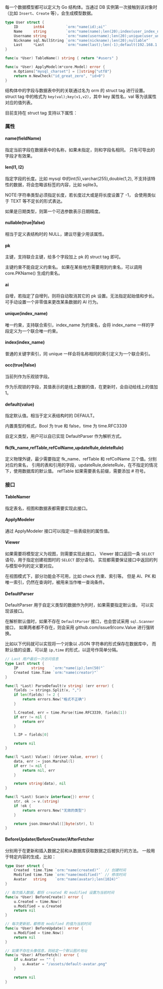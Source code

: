 每一个数据模型都可以定义为 Go 结构体。当通过 DB 实例第一次接触到该对象时
（比如 `Insert`、`Create` 等），会生成模型数据。

```go
type User struct {
    ID       int64          `orm:"name(id);ai"`
    Name     string         `orm:"name(name);len(20);index(user_index_name)"`
    Username string         `orm:"name(username);len(20);unique(user_unique_username)"`
    Nickname sql.NullString `orm:"name(nickname);len(20);nullable"`
    Last     *Last          `orm:"name(last);len(-1);default(192.168.1.1,2019-07-29T17:11:01)"`
}

func(u *User) TableName() string { return "#users" }

func(u *User) ApplyModel(m*core.Model) error {
    m.Options["mysql_charset"] = []string{"utf8"}
    return m.NewCheck("id_great_zero", "id>0")
}
```

结构体中的字段与数据表中列的关联通过名为 orm 的 struct tag 进行设置。
struct tag 中的格式为 `key(val);key(v1,v2)`，其中 key 属性名，val 等为该属性对应的值列表。

目前支持在 struct tag 支持以下属性：

### 属性

#### name(fieldName)

指定当前字段在数据表中的名称，如果未指定，则和字段名相同。
只有可导出的字段才有效果。

#### len(l1, l2)

指定字段的长度。比如 mysql 中的int(5),varchar(255),double(1,2),
不支持该特性的数据，将会忽略该标签的内容，比如 sqlite3。

NOTE:字符串类型必须指定长度，若长度过大或是将长度设置了 -1，
会使用类似于 TEXT 等不定长的形式表达。

如果是日期类型，则第一个可选参数表示日期精度。

#### nullable(true|false)

相当于定义表结构时的 NULL，建议尽量少用该属性。

#### pk

主键，支持联合主键，给多个字段加上 pk 的 struct tag 即可。

主键约束不能自定义约束名。
如果在某些地方需要用到约束名，可以调用 core.PKName() 生成约束名。

#### ai

自增，若指定了自增列，则将自动取消其它的 pk 设置。无法指定起始值和步长。
可手动设置一个非零值来更改某条数据的 AI 行为。

#### unique(index_name)

唯一约束，支持联合索引，index_name 为约束名，会将 index_name
一样的字段定义为一个联合唯一约束。

#### index(index_name)

普通的关键字索引，同 unique 一样会将名称相同的索引定义为一个联合索引。

#### occ(true|false)

当前列作为乐观锁字段。

作为乐观锁的字段，其值表示的是线上数据的值，在更新时，会自动给线上的值加 1。

#### default(value)

指定默认值。相当于定义表结构时的 DEFAULT。

内置类型的格式，Bool 为 true 和 false，time 为 time.RFC3339

自定义类型，用户可以自已实现 DefaultParser 作为解析方式。

#### fk(fk_name,refTable,refColName,updateRule,deleteRule)

定义物理外键，最少需要指定 fk_name、refTable 和 refColName 三个值。分别对应约束名，
引用的表和引用的字段，updateRule,deleteRule，在不指定的情况下，使用数据库的默认值。
refTable 如果需要表名前缀，需要添加 # 符号。

### 接口

#### TableNamer

指定表名，视图和数据表都需要实现此接口。

#### ApplyModeler

通过 ApplyModeler 接口可以指定一些表级别的属性值。

#### Viewer

如果需要将模型定义为视图，则需要实现此接口，
Viewer 接口返回一条 `SELECT` 语句，用于指定创建视图时的 `SELECT` 部分语句。
实现都需要保证接口中返回的列与模型中列的定义要对应。

在视图模式下，部分功能会不可用，比如 check 约束、索引等。
但是 AI、PK 和唯一索引，仍然在查询时，被用来当作唯一查询条件。

#### DefaultParser

DefaultParser 用于自定义类型的数据作为列时，如果需要指定默认值，
可以实现该接口。

在解析默认值时，如果不存在 `DefaultParser` 接口，也会尝试采用 `sql.Scanner` 接口，
如果两者都不存在，则会采用 github.com/issue9/conv.Value 进行强转换。

比如以下代码就可以实现将一个对象以 JSON 字符串的形式保存在数据库中，
而默认值的设置，可以是 `ip,time` 的形式，以逗号作简单分隔。

```go
// Last 用户最后一次访问信息
type Last struct {
    IP      string    `orm:"name(ip);len(50)"`
    Created time.Time `orm:"name(creator)"`
}

func(l *Last) ParseDefault(v string) (err error) {
    fields := strings.Split(v, ",")
    if len(fields) != 2 {
        return errors.New("格式不正确")
    }

    l.Created, err = time.Parse(time.RFC3339, fields[1])
    if err != nil {
        return err
    }

    l.IP = fields[0]

    return nil
}

func(l *Last) Value() (driver.Value, error) {
    data, err := json.Marshal(l)
    if err != nil {
        return nil, err
    }

    return string(data), nil
}

func(l *Last) Scan(v interface{}) error {
    str, ok := v.(string)
    if !ok {
        return errors.New("无效的类型")
    }

    return json.Unmarshal([]byte(str), l)
}
```

#### BeforeUpdater/BeforeCreater/AfterFetcher

分别用于在更新和插入数据之前和从数据库获取数据之后被执行的方法。
一般用于特定内容的生成，比如：

```go
type User struct {
    Created  time.Time `orm:"name(created)"`  // 创建时间
    Modified time.Time `orm:"name(modified)"` // 修改时间
    Avatar   string    `orm:"name(avatar);len(1024)"`
}

// 每次插入数据，都将 created 和 modified 设置为当前时间
func(u *User) BeforeCreate() error {
    u.Created = time.Now()
    u.Modified = u.Created
    return nil
}

// 每次更新前，都修改 modified 的值为当前时间
func(u *User) BeforeUpdate() error {
    u.Modified = time.Now()
    return nil
}

// 如果不存在头像信息，则给定一个默认图片地址
func(u *User) AfterFetch() error {
    if u.Avatar == "" {
        u.Avatar = "/assets/default-avatar.png"
    }

    return nil
}

```
